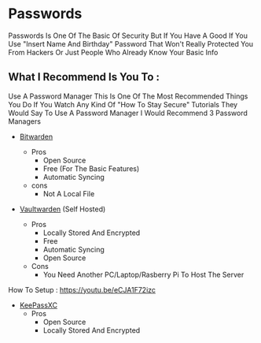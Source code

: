 # Passwords
Passwords Is One Of The Basic Of Security But If You Have A Good If You Use "Insert Name And Birthday" Password That Won't Really Protected You From Hackers Or Just People Who Already Know Your Basic Info
## What I Recommend Is You To : 
Use A Password Manager
This Is One Of The Most Recommended Things You Do If You Watch Any Kind Of "How To Stay Secure" Tutorials They Would Say To Use A Password Manager I Would Recommend 3 Password Managers
* [Bitwarden](https://bitwarden.com/)   
    * Pros
        * Open Source
        * Free (For The Basic Features)
        * Automatic Syncing
    * cons
        * Not A Local File

* [Vaultwarden](https://github.com/dani-garcia/vaultwarden) (Self Hosted)
    * Pros
        * Locally Stored And Encrypted
        * Free
        * Automatic Syncing
        * Open Source
    * Cons
        * You Need Another PC/Laptop/Rasberry Pi To Host The Server

How To Setup : https://youtu.be/eCJA1F72izc

* [KeePassXC](https://keepassxc.org/)
    * Pros
        * Open Source
        * Locally Stored And Encrypted

